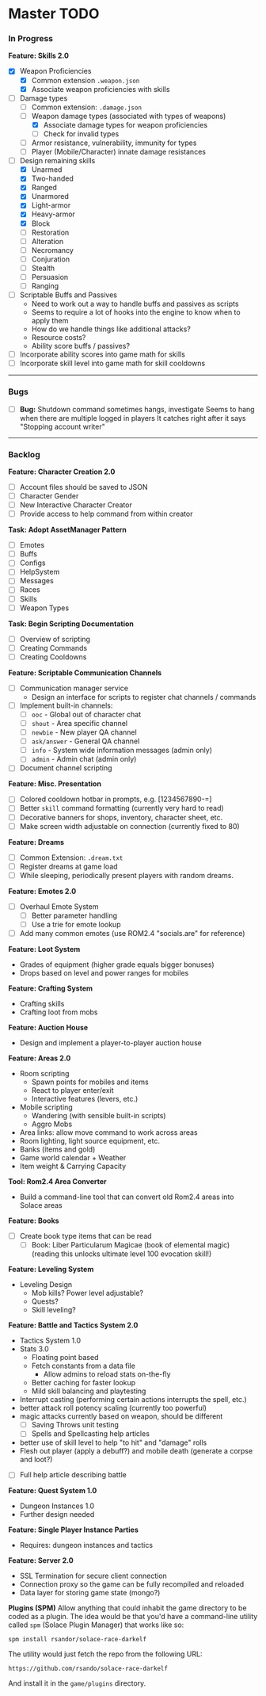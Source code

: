 # Master TODO

### In Progress

**Feature: Skills 2.0**
  - [x] Weapon Proficiencies
    - [x] Common extension `.weapon.json`
    - [x] Associate weapon proficiencies with skills
  - [ ] Damage types
    - [ ] Common extension: `.damage.json`
    - [ ] Weapon damage types (associated with types of weapons)
      - [x] Associate damage types for weapon proficiencies
      - [ ] Check for invalid types
    - [ ] Armor resistance, vulnerability, immunity for types
    - [ ] Player (Mobile/Character) innate damage resistances
  - [ ] Design remaining skills
    - [x] Unarmed
    - [x] Two-handed
    - [x] Ranged
    - [x] Unarmored
    - [x] Light-armor
    - [x] Heavy-armor
    - [x] Block
    - [ ] Restoration
    - [ ] Alteration
    - [ ] Necromancy
    - [ ] Conjuration
    - [ ] Stealth
    - [ ] Persuasion
    - [ ] Ranging
  - [ ] Scriptable Buffs and Passives
    - Need to work out a way to handle buffs and passives as scripts
    - Seems to require a lot of hooks into the engine to know when to apply them
    - How do we handle things like additional attacks?
    - Resource costs?
    - Ability score buffs / passives?
  - [ ] Incorporate ability scores into game math for skills
  - [ ] Incorporate skill level into game math for skill cooldowns

--------------------------------------------------------------------------------

### Bugs

- [ ] **Bug:** Shutdown command sometimes hangs, investigate
      Seems to hang when there are multiple logged in players
      It catches right after it says "Stopping account writer"

--------------------------------------------------------------------------------

### Backlog

**Feature: Character Creation 2.0**
- [ ] Account files should be saved to JSON
- [ ] Character Gender
- [ ] New Interactive Character Creator
 - [ ] Provide access to help command from within creator

**Task: Adopt AssetManager Pattern**
- [ ] Emotes
- [ ] Buffs
- [ ] Configs
- [ ] HelpSystem
- [ ] Messages
- [ ] Races
- [ ] Skills
- [ ] Weapon Types

**Task: Begin Scripting Documentation**
- [ ] Overview of scripting
- [ ] Creating Commands
- [ ] Creating Cooldowns

**Feature: Scriptable Communication Channels**
- [ ] Communication manager service
  - Design an interface for scripts to register chat channels / commands
- [ ] Implement built-in channels:
  - [ ] `ooc` - Global out of character chat
  - [ ] `shout` - Area specific channel
  - [ ] `newbie` - New player QA channel
  - [ ] `ask/answer` - General QA channel
  - [ ] `info` - System wide information messages (admin only)
  - [ ] `admin` - Admin chat (admin only)
- [ ] Document channel scripting

**Feature: Misc. Presentation**
- [ ] Colored cooldown hotbar in prompts, e.g. [1234567890-=]
- [ ] Better `skill` command formatting (currently very hard to read)
- [ ] Decorative banners for shops, inventory, character sheet, etc.
- [ ] Make screen width adjustable on connection (currently fixed to 80)

**Feature: Dreams**
- [ ] Common Extension: `.dream.txt`
- [ ] Register dreams at game load
- [ ] While sleeping, periodically present players with random dreams.

**Feature: Emotes 2.0**
- [ ] Overhaul Emote System
  - [ ] Better parameter handling
  - [ ] Use a trie for emote lookup
- [ ] Add many common emotes (use ROM2.4 "socials.are" for reference)

**Feature: Loot System**
- Grades of equipment (higher grade equals bigger bonuses)
- Drops based on level and power ranges for mobiles

**Feature: Crafting System**
- Crafting skills
- Crafting loot from mobs

**Feature: Auction House**
- Design and implement a player-to-player auction house

**Feature: Areas 2.0**
- Room scripting
  - Spawn points for mobiles and items
  - React to player enter/exit
  - Interactive features (levers, etc.)
- Mobile scripting
  - Wandering (with sensible built-in scripts)
  - Aggro Mobs  
- Area links: allow move command to work across areas
- Room lighting, light source equipment, etc.
- Banks (items and gold)
- Game world calendar + Weather
- Item weight & Carrying Capacity

**Tool: Rom2.4 Area Converter**
- Build a command-line tool that can convert old Rom2.4 areas into Solace areas

**Feature: Books**
- [ ] Create book type items that can be read
  - [ ] Book: Liber Particularum Magicae (book of elemental magic)
        (reading this unlocks ultimate level 100 evocation skill!)

**Feature: Leveling System**
- Leveling Design
  - Mob kills? Power level adjustable?
  - Quests?
  - Skill leveling?

**Feature: Battle and Tactics System 2.0**
- Tactics System 1.0
- Stats 3.0
  - Floating point based
  - Fetch constants from a data file
    - Allow admins to reload stats on-the-fly
  - Better caching for faster lookup
  - Mild skill balancing and playtesting
- Interrupt casting (performing certain actions interrupts the spell, etc.)
- better attack roll potency scaling (currently too powerful)
- magic attacks currently based on weapon, should be different
  - [ ] Saving Throws unit testing
  - [ ] Spells and Spellcasting help articles
- better use of skill level to help "to hit" and "damage" rolls
- Flesh out player (apply a debuff?) and mobile death (generate a corpse and loot?)
- [ ] Full help article describing battle

**Feature: Quest System 1.0**
- Dungeon Instances 1.0
- Further design needed

**Feature: Single Player Instance Parties**
- Requires: dungeon instances and tactics

**Feature: Server 2.0**
- SSL Termination for secure client connection
- Connection proxy so the game can be fully recompiled and reloaded
- Data layer for storing game state (mongo?)

**Plugins (SPM)**
Allow anything that could inhabit the game directory to be coded as
a plugin. The idea would be that you'd have a command-line utility
called `spm` (Solace Plugin Manager) that works like so:
```
spm install rsandor/solace-race-darkelf
```
The utility would just fetch the repo from the following URL:
```
https://github.com/rsando/solace-race-darkelf
```
And install it in the `game/plugins` directory.
